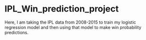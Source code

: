 # IPL_Win_prediction_project
Here, I am taking the IPL data from 2008-2015 to train my logistic regression model and then using that model to make win probability predictions.
